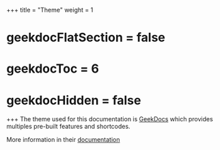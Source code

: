 +++
title  = "Theme"
weight = 1

# geekdocFlatSection = false
# geekdocToc = 6
# geekdocHidden = false
+++
The theme used for this documentation is [GeekDocs](https://geekdocs.de/) which provides multiples pre-built features and shortcodes.

More information in their [documentation](https://geekdocs.de/usage/getting-started/)
